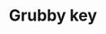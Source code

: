 ---
layout: item
title: Grubby key
item-id: 23499
datatable: true
id: 23499
name: "Grubby key"
members: true
lowalch: 12
highalch: 19
examine: "It looks like the key to a chest."
monsters:
  - id: 244
    name: "Baby red dragon"
    members: true
    combat_level: 48
    wiki_url: "https://oldschool.runescape.wiki/w/Baby_red_dragon#1"
    drops:
      - quantity: "1"
        rarity: 0.0125
    image: "https://oldschool.runescape.wiki/images/e/e1/Baby_red_dragon_%281%29.png?ced53"
  - id: 247
    name: "Red dragon"
    members: true
    combat_level: 152
    wiki_url: "https://oldschool.runescape.wiki/w/Red_dragon#1"
    drops:
      - quantity: "1"
        rarity: 0.02
    image: "https://oldschool.runescape.wiki/images/6/6a/Red_dragon.png?f0a8a"
  - id: 2145
    name: "Undead Druid"
    members: true
    combat_level: 105
    wiki_url: "https://oldschool.runescape.wiki/w/Undead_Druid"
    drops:
      - quantity: "1"
        rarity: 0.013333333333333334
    image: "https://oldschool.runescape.wiki/images/9/93/Undead_Druid.png?35e76"
  - id: 8703
    name: "Temple Spider"
    members: true
    combat_level: 75
    wiki_url: "https://oldschool.runescape.wiki/w/Temple_Spider"
    drops:
      - quantity: "1"
        rarity: 0.01
    image: "https://oldschool.runescape.wiki/images/thumb/5/5e/Temple_Spider.png/1200px-Temple_Spider.png?c6a8a"
  - id: 8713
    name: "Sarachnis"
    members: true
    combat_level: 318
    wiki_url: "https://oldschool.runescape.wiki/w/Sarachnis"
    drops:
      - quantity: "1"
        rarity: 0.06666666666666667
    image: "https://oldschool.runescape.wiki/images/thumb/e/e9/Sarachnis.png/1200px-Sarachnis.png?8f040"
---